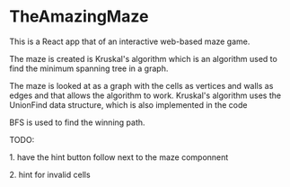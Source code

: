 ﻿# TheAmazingMaze
 <p>This is a React app that of an interactive web-based maze game.</p>
 <p>The maze is created is Kruskal's algorithm which is an algorithm used to find the minimum spanning tree in a graph.</p>
 <p>The maze is looked at as a graph with the cells as vertices and walls as edges and that allows the algorithm to work. Kruskal's algorithm uses the UnionFind data structure, which is also implemented in the code</p>
 <p>BFS is used to find the winning path.</p>
 <p>TODO:</p>
 <p>1. have the hint button follow next to the maze componnent</p>
 <p>2. hint for invalid cells</p>
